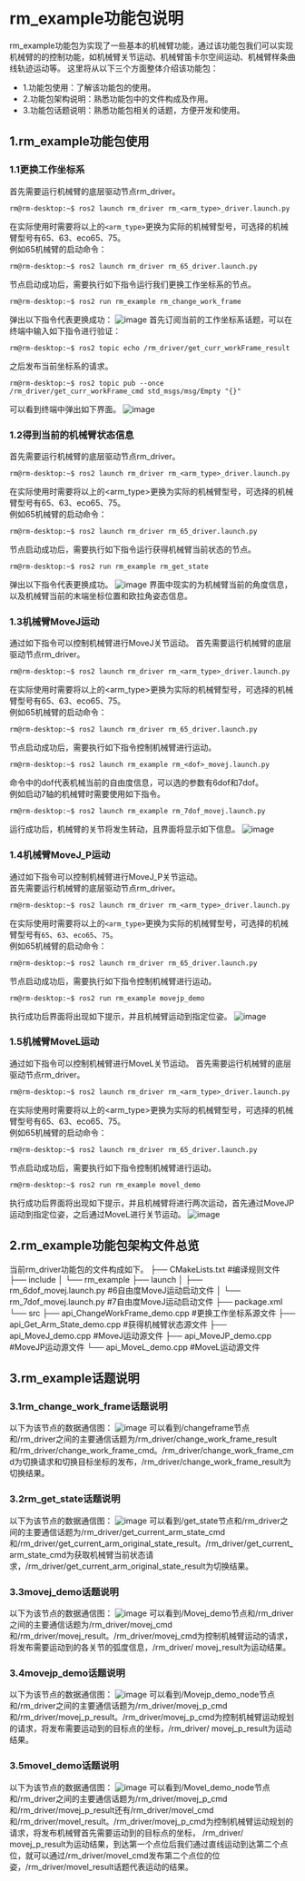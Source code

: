 # rm_example功能包说明

rm_example功能包为实现了一些基本的机械臂功能，通过该功能包我们可以实现机械臂的的控制功能，如机械臂关节运动、机械臂笛卡尔空间运动、机械臂样条曲线轨迹运动等。
这里将从以下三个方面整体介绍该功能包：

* 1.功能包使用：了解该功能包的使用。
* 2.功能包架构说明：熟悉功能包中的文件构成及作用。
* 3.功能包话题说明：熟悉功能包相关的话题，方便开发和使用。  

## 1.rm_example功能包使用

### 1.1更换工作坐标系

首先需要运行机械臂的底层驱动节点rm_driver。

```
rm@rm-desktop:~$ ros2 launch rm_driver rm_<arm_type>_driver.launch.py
```

在实际使用时需要将以上的`<arm_type>`更换为实际的机械臂型号，可选择的机械臂型号有65、63、eco65、75。  
例如65机械臂的启动命令：

```
rm@rm-desktop:~$ ros2 launch rm_driver rm_65_driver.launch.py
```

节点启动成功后，需要执行如下指令运行我们更换工作坐标系的节点。

```
rm@rm-desktop:~$ ros2 run rm_example rm_change_work_frame
```

弹出以下指令代表更换成功：
![image](doc/rm_example11.png)
首先订阅当前的工作坐标系话题，可以在终端中输入如下指令进行验证：

```
rm@rm-desktop:~$ ros2 topic echo /rm_driver/get_curr_workFrame_result
```

之后发布当前坐标系的请求。

```
rm@rm-desktop:~$ ros2 topic pub --once /rm_driver/get_curr_workFrame_cmd std_msgs/msg/Empty "{}"
```

可以看到终端中弹出如下界面。
![image](doc/rm_example1.png)

### 1.2得到当前的机械臂状态信息

首先需要运行机械臂的底层驱动节点rm_driver。

```
rm@rm-desktop:~$ ros2 launch rm_driver rm_<arm_type>_driver.launch.py
```

在实际使用时需要将以上的<arm_type>更换为实际的机械臂型号，可选择的机械臂型号有65、63、eco65、75。  
例如65机械臂的启动命令：

```
rm@rm-desktop:~$ ros2 launch rm_driver rm_65_driver.launch.py
```

节点启动成功后，需要执行如下指令运行获得机械臂当前状态的节点。

```
rm@rm-desktop:~$ ros2 run rm_example rm_get_state
```

弹出以下指令代表更换成功。
![image](doc/rm_example2.png)
界面中现实的为机械臂当前的角度信息，以及机械臂当前的末端坐标位置和欧拉角姿态信息。

### 1.3机械臂MoveJ运动

通过如下指令可以控制机械臂进行MoveJ关节运动。
首先需要运行机械臂的底层驱动节点rm_driver。

```
rm@rm-desktop:~$ ros2 launch rm_driver rm_<arm_type>_driver.launch.py
```

在实际使用时需要将以上的<arm_type>更换为实际的机械臂型号，可选择的机械臂型号有65、63、eco65、75。  
例如65机械臂的启动命令：

```
rm@rm-desktop:~$ ros2 launch rm_driver rm_65_driver.launch.py
```

节点启动成功后，需要执行如下指令控制机械臂进行运动。

```
rm@rm-desktop:~$ ros2 launch rm_example rm_<dof>_movej.launch.py
```

命令中的dof代表机械当前的自由度信息，可以选的参数有6dof和7dof。  
例如启动7轴的机械臂时需要使用如下指令。

```
rm@rm-desktop:~$ ros2 launch rm_example rm_7dof_movej.launch.py
```

运行成功后，机械臂的关节将发生转动，且界面将显示如下信息。
![image](doc/rm_example3.png)

### 1.4机械臂MoveJ_P运动

通过如下指令可以控制机械臂进行MoveJ_P关节运动。  
首先需要运行机械臂的底层驱动节点rm_driver。

```
rm@rm-desktop:~$ ros2 launch rm_driver rm_<arm_type>_driver.launch.py
```

在实际使用时需要将以上的`<arm_type>`更换为实际的机械臂型号，可选择的机械臂型号有`65`、`63`、`eco65`、`75`。  
例如65机械臂的启动命令：

```
rm@rm-desktop:~$ ros2 launch rm_driver rm_65_driver.launch.py
```

节点启动成功后，需要执行如下指令控制机械臂进行运动。

```
rm@rm-desktop:~$ ros2 run rm_example movejp_demo
```

执行成功后界面将出现如下提示，并且机械臂运动到指定位姿。
![image](doc/rm_example4.png)

### 1.5机械臂MoveL运动

通过如下指令可以控制机械臂进行MoveL关节运动。
首先需要运行机械臂的底层驱动节点rm_driver。

```
rm@rm-desktop:~$ ros2 launch rm_driver rm_<arm_type>_driver.launch.py
```

在实际使用时需要将以上的<arm_type>更换为实际的机械臂型号，可选择的机械臂型号有65、63、eco65、75。  
例如65机械臂的启动命令：

```
rm@rm-desktop:~$ ros2 launch rm_driver rm_65_driver.launch.py
```

节点启动成功后，需要执行如下指令控制机械臂进行运动。

```
rm@rm-desktop:~$ ros2 run rm_example movel_demo
```

执行成功后界面将出现如下提示，并且机械臂将进行两次运动，首先通过MoveJP运动到指定位姿，之后通过MoveL进行关节运动。
![image](doc/rm_example5.png)

## 2.rm_example功能包架构文件总览

当前rm_driver功能包的文件构成如下。
├── CMakeLists.txt                             #编译规则文件
├── include
│   └── rm_example
├── launch
│   ├── rm_6dof_movej.launch.py                 #6自由度MoveJ运动启动文件
│   └── rm_7dof_movej.launch.py                 #7自由度MoveJ运动启动文件
├── package.xml
└── src
    ├── api_ChangeWorkFrame_demo.cpp        #更换工作坐标系源文件
    ├── api_Get_Arm_State_demo.cpp            #获得机械臂状态源文件
    ├── api_MoveJ_demo.cpp                    #MoveJ运动源文件
    ├── api_MoveJP_demo.cpp                  #MoveJP运动源文件
    └── api_MoveL_demo.cpp                   #MoveL运动源文件

## 3.rm_example话题说明

### 3.1rm_change_work_frame话题说明

以下为该节点的数据通信图：
![image](doc/rm_example6.png)
可以看到/changeframe节点和/rm_driver之间的主要通信话题为/rm_driver/change_work_frame_result和/rm_driver/change_work_frame_cmd。/rm_driver/change_work_frame_cmd为切换请求和切换目标坐标的发布，/rm_driver/change_work_frame_result为切换结果。

### 3.2rm_get_state话题说明

以下为该节点的数据通信图：
![image](doc/rm_example7.png)
可以看到/get_state节点和/rm_driver之间的主要通信话题为/rm_driver/get_current_arm_state_cmd和/rm_driver/get_current_arm_original_state_result。/rm_driver/get_current_arm_state_cmd为获取机械臂当前状态请求，/rm_driver/get_current_arm_original_state_result为切换结果。

### 3.3movej_demo话题说明

以下为该节点的数据通信图：
![image](doc/rm_example8.png)
可以看到/Movej_demo节点和/rm_driver之间的主要通信话题为/rm_driver/movej_cmd和/rm_driver/movej_result。/rm_driver/movej_cmd为控制机械臂运动的请求，将发布需要运动到的各关节的弧度信息，/rm_driver/ movej_result为运动结果。

### 3.4movejp_demo话题说明

以下为该节点的数据通信图：
![image](doc/rm_example9.png)
可以看到/Movejp_demo_node节点和/rm_driver之间的主要通信话题为/rm_driver/movej_p_cmd和/rm_driver/movej_p_result。/rm_driver/movej_p_cmd为控制机械臂运动规划的请求，将发布需要运动到的目标点的坐标，/rm_driver/ movej_p_result为运动结果。

### 3.5movel_demo话题说明

以下为该节点的数据通信图：
![image](doc/rm_example10.png)
可以看到/Movel_demo_node节点和/rm_driver之间的主要通信话题为/rm_driver/movej_p_cmd和/rm_driver/movej_p_result还有/rm_driver/movel_cmd和/rm_driver/movel_result。/rm_driver/movej_p_cmd为控制机械臂运动规划的请求，将发布机械臂首先需要运动到的目标点的坐标， /rm_driver/ movej_p_result为运动结果，到达第一个点位后我们通过直线运动到达第二个点位，就可以通过/rm_driver/movel_cmd发布第二个点位的位姿，/rm_driver/movel_result话题代表运动的结果。
